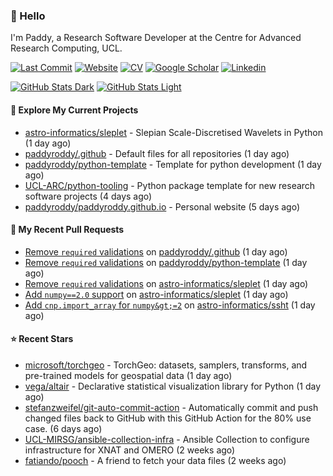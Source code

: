 ### 👋 Hello

I'm Paddy, a Research Software Developer at the Centre for Advanced Research
Computing, UCL.

[![Last Commit](https://img.shields.io/github/last-commit/paddyroddy/paddyroddy/main?label=updated)](https://github.com/paddyroddy)
[![Website](https://img.shields.io/badge/GitHub%20Pages-222?logo=githubpages&logoColor=fff&style=for-the-badge&style=flat)](https://paddyroddy.github.io)
[![CV](https://img.shields.io/badge/CV-PDF-pink.svg)](https://paddyroddy.github.io/cv)
[![Google Scholar](https://img.shields.io/badge/Google%20Scholar-4285F4?logo=googlescholar&logoColor=fff&style=for-the-badge&style=flat)](https://scholar.google.com/citations?user=OFigHUwAAAAJ)
[![Linkedin](https://img.shields.io/badge/LinkedIn-0A66C2?logo=linkedin&logoColor=fff&style=for-the-badge&style=flat)](https://www.linkedin.com/in/patrickjamesroddy)

[![GitHub Stats Dark](https://github-readme-stats-paddyroddy.vercel.app/api?username=paddyroddy&disable_animations=true&hide_border=true&hide_title=true&include_all_commits=true&rank_icon=github&show=prs_merged,reviews&show_icons=true&theme=tokyonight)](https://github.com/paddyroddy/paddyroddy#gh-dark-mode-only)
[![GitHub Stats Light](https://github-readme-stats-paddyroddy.vercel.app/api?username=paddyroddy&disable_animations=true&hide_border=true&hide_title=true&include_all_commits=true&rank_icon=github&show=prs_merged,reviews&show_icons=true&theme=default)](https://github.com/paddyroddy/paddyroddy#gh-light-mode-only)

#### 👷 Explore My Current Projects

- [astro-informatics/sleplet](https://github.com/astro-informatics/sleplet) - Slepian Scale-Discretised Wavelets in Python
  (1 day ago)
- [paddyroddy/.github](https://github.com/paddyroddy/.github) - Default files for all repositories
  (1 day ago)
- [paddyroddy/python-template](https://github.com/paddyroddy/python-template) - Template for python development
  (1 day ago)
- [UCL-ARC/python-tooling](https://github.com/UCL-ARC/python-tooling) - Python package template for new research software projects
  (4 days ago)
- [paddyroddy/paddyroddy.github.io](https://github.com/paddyroddy/paddyroddy.github.io) - Personal website
  (5 days ago)

#### 🔨 My Recent Pull Requests

- [Remove `required` validations](https://github.com/paddyroddy/.github/pull/231) on [paddyroddy/.github](https://github.com/paddyroddy/.github)
  (1 day ago)
- [Remove `required` validations](https://github.com/paddyroddy/python-template/pull/168) on [paddyroddy/python-template](https://github.com/paddyroddy/python-template)
  (1 day ago)
- [Remove `required` validations](https://github.com/astro-informatics/sleplet/pull/391) on [astro-informatics/sleplet](https://github.com/astro-informatics/sleplet)
  (1 day ago)
- [Add `numpy==2.0` support](https://github.com/astro-informatics/sleplet/pull/390) on [astro-informatics/sleplet](https://github.com/astro-informatics/sleplet)
  (1 day ago)
- [Add `cnp.import_array` for `numpy&gt;=2`](https://github.com/astro-informatics/ssht/pull/75) on [astro-informatics/ssht](https://github.com/astro-informatics/ssht)
  (1 day ago)

#### ⭐ Recent Stars

- [microsoft/torchgeo](https://github.com/microsoft/torchgeo) - TorchGeo: datasets, samplers, transforms, and pre-trained models for geospatial data
  (1 day ago)
- [vega/altair](https://github.com/vega/altair) - Declarative statistical visualization library for Python
  (1 day ago)
- [stefanzweifel/git-auto-commit-action](https://github.com/stefanzweifel/git-auto-commit-action) - Automatically commit and push changed files back to GitHub with this GitHub Action for the 80% use case.
  (6 days ago)
- [UCL-MIRSG/ansible-collection-infra](https://github.com/UCL-MIRSG/ansible-collection-infra) - Ansible Collection to configure infrastructure for XNAT and OMERO
  (2 weeks ago)
- [fatiando/pooch](https://github.com/fatiando/pooch) - A friend to fetch your data files
  (2 weeks ago)
